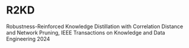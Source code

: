 # R2KD
Robustness-Reinforced Knowledge Distillation with Correlation Distance and Network Pruning, IEEE Transactions on Knowledge and Data Engineering 2024
